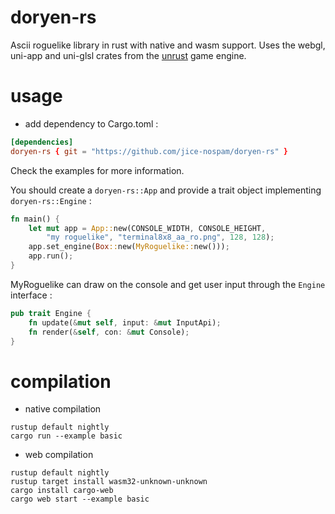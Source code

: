 # doryen-rs
Ascii roguelike library in rust with native and wasm support.
Uses the webgl, uni-app and uni-glsl crates from the [unrust](http://github.com/unrust/unrust) game engine.

# usage
* add dependency to Cargo.toml :

```toml
[dependencies]
doryen-rs { git = "https://github.com/jice-nospam/doryen-rs" }
```

Check the examples for more information.

You should create a `doryen-rs::App` and provide a trait object implementing `doryen-rs::Engine` :

```rust
fn main() {
    let mut app = App::new(CONSOLE_WIDTH, CONSOLE_HEIGHT,
        "my roguelike", "terminal8x8_aa_ro.png", 128, 128);
    app.set_engine(Box::new(MyRoguelike::new()));
    app.run();
}
```

MyRoguelike can draw on the console and get user input through the `Engine` interface :
```rust
pub trait Engine {
    fn update(&mut self, input: &mut InputApi);
    fn render(&self, con: &mut Console);
}
```

# compilation

* native compilation
```
rustup default nightly
cargo run --example basic
```

* web compilation
```
rustup default nightly
rustup target install wasm32-unknown-unknown
cargo install cargo-web
cargo web start --example basic
```
